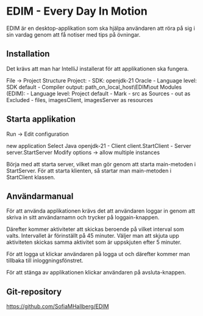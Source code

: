# EDIM - Every Day In Motion
EDIM är en desktop-applikation som ska hjälpa användaren att röra på sig i sin vardag 
genom att få notiser med tips på övningar.

## Installation
Det krävs att man har IntelliJ installerat för att applikationen ska fungera.

File -> Project Structure
    Project:
        - SDK: openjdk-21 Oracle
        - Language level: SDK default
        - Compiler output: path_on_local_host\EDIM\out
    Modules (EDIM):
        - Language level: Project default
        - Mark 
            - src as Sources
            - out as Excluded
            - files, imagesClient, imagesServer as resources


## Starta applikation

Run -> Edit configuration

new application
Select Java openjdk-21
    - Client
        client.StartClient
    - Server
        server.StartServer
Modify options -> allow multiple instances

Börja med att starta server, vilket man gör genom att starta main-metoden i StartServer.
För att starta klienten, så startar man main-metoden i StartClient klassen.

## Användarmanual
För att använda applikationen krävs det att användaren loggar in genom att skriva in sitt användarnamn 
och trycker på loggain-knappen. 

Därefter kommer aktiviteter att skickas beroende på vilket interval som valts. 
Intervallet är förinställt på 45 minuter.
Väljer man att skjuta upp aktiviteten skickas samma aktivitet som är uppskjuten efter 5 minuter.

För att logga ut klickar användaren på logga ut och därefter kommer man tillbaka till inloggningsfönstret.

För att stänga av applikationen klickar användaren på avsluta-knappen.

## Git-repository
https://github.com/SofiaMHallberg/EDIM




